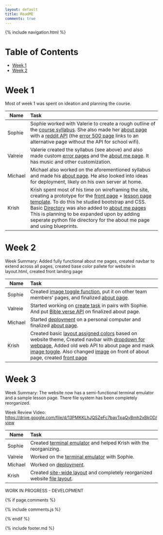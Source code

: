 ```yaml
---
layout: default
title: ReadME
comments: true
---
```


{% include navigation.html %}



# Table of Contents
- [Week 1](#week-1)
- [Week 2](#week-2)


# Week 1
Most of week 1 was spent on ideation and planning the course.

| Name | Task |
| - | :--- |
| Sophie | Sophie worked with Valerie to create a rough outline of the [course syllabus](https://docs.google.com/document/d/1Z1GYSwubeXHscKTN5EzRGT2B-IAYzG0vddGxIzL9HNA/edit?skip_itp2_check=true).  She also made her [about page](https://github.com/CalrethilOfMirkwood/FOSSite/issues/2) with a [reddit API](https://github.com/CalrethilOfMirkwood/FOSSite/tree/master/silmarillionmemes.py) (the [error 500 page](https://github.com/CalrethilOfMirkwood/FOSSite/blob/master/templates/500.html) links to an alternative page without the API for school wifi). |
| Valreie | Valerie created the syllabus (see above) and also made custom [error pages](https://github.com/CalrethilOfMirkwood/FOSSite/blob/master/templates) and the [about me page](https://github.com/CalrethilOfMirkwood/FOSSite/issues/3).  It has music and other customization. |
| Michael | Michael also worked on the aforementioned syllabus and made his [about page](https://github.com/CalrethilOfMirkwood/FOSSite/issues/1).  He also looked into ideas for deployment, likely on his own server at home. |
| Krish | Krish spent most of his time on wireframing the site, creating a prototype for the [front page](https://github.com/CalrethilOfMirkwood/FOSSite/issues/5#issuecomment-985774706) + [lesson page template](https://github.com/CalrethilOfMirkwood/FOSSite/issues/5#issuecomment-985775037).  To do this he studied bootstrap and CSS. Basic [Directory](https://github.com/CalrethilOfMirkwood/FOSSite/tree/master/templates) was also added to [about me pages](https://github.com/CalrethilOfMirkwood/FOSSite/tree/master/templates/abt_pages) This is planning to be expanded upon by adding seperate python file directory for the about me page and using blueprints. |

# Week 2
Week Summary: Added fully functional about me pages, created navbar to extend across all pages, created base color pallete for website in layout.html, created front landing page 

| Name | Task |
| - | :--- |
| Sophie | Created [image toggle function](https://github.com/CalrethilOfMirkwood/FOSSite/blob/master/templates/abt_pages/sophie.html#L18-L31), put it on other team members' pages, and finalized [about page](https://github.com/CalrethilOfMirkwood/FOSSite/blob/master/templates/abt_pages/sophie.html). |
| Valreie | Started working on [create task](https://github.com/CalrethilOfMirkwood/FOSSite/issues/13) in pairs with Sophie.  And put [Bible verse API](https://github.com/CalrethilOfMirkwood/FOSSite/blob/master/templates/abt_pages/val_about_me.html#L18-L31) on finalized about page. |
| Michael | Started [deployment](https://github.com/CalrethilOfMirkwood/FOSSite/wiki/Deployment) on a personal computer and finalized [about page](https://github.com/CalrethilOfMirkwood/FOSSite/blob/master/templates/abt_pages/michaelAbout.html). |
| Krish | Created basic [layout assigned colors](https://github.com/CalrethilOfMirkwood/FOSSite/blob/0716e9eba289887a8b05296f971ef628619c0b3a/templates/layouts/layout.html#L26-L33) based on website theme, Created navbar with [dropdown for webpage](https://github.com/CalrethilOfMirkwood/FOSSite/blob/0716e9eba289887a8b05296f971ef628619c0b3a/templates/layouts/navbar.html#L20-L25), Added old web API to about page and mask [image toggle](https://github.com/CalrethilOfMirkwood/FOSSite/blob/0716e9eba289887a8b05296f971ef628619c0b3a/templates/abt_pages/krish_abt.html#L9-L22). Also changed [image](https://github.com/CalrethilOfMirkwood/FOSSite/blob/0716e9eba289887a8b05296f971ef628619c0b3a/templates/abt_pages/krish_abt.html#L126) on front of about page, created [front page](https://github.com/CalrethilOfMirkwood/FOSSite/blob/master/templates/index.html)|

# Week 3
Week Summary: The website now has a semi-functional terminal emulator and a sample lesson page.  There file system has been completely reorganized.

Week Review Video: https://drive.google.com/file/d/13PMKKLhJQSZeFc7bavTpaQyBmh2xBkOD/view

| Name | Task |
| - | :--- |
| Sophie | Created [terminal emulator](https://github.com/CalrethilOfMirkwood/FOSSite/blob/master/templates/terminal.html) and helped Krish with the reorganizing. |
| Valreie | Worked on the [terminal emulator](https://github.com/CalrethilOfMirkwood/FOSSite/blob/master/templates/terminal.html) with Sophie. |
| Michael | Worked on [deployment](https://github.com/CalrethilOfMirkwood/FOSSite/wiki/Deployment). |
| Krish | Created [site-wide layout](https://github.com/CalrethilOfMirkwood/FOSSite/blob/master/templates/layouts/layout.html) and completely reorganized website [file layout](https://github.com/CalrethilOfMirkwood/FOSSite/commit/c02599d588552ced02636a6a00bc4d9daa5d9a3d).|



WORK IN PROGRESS - DEVELOPMENT

{% if page.comments %}

{% include comments.js %}
    
{% endif %}




{% include footer.md %}
